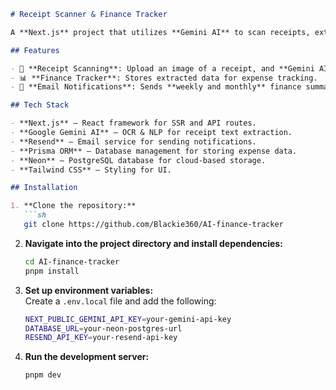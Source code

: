 

```md
# Receipt Scanner & Finance Tracker

A **Next.js** project that utilizes **Gemini AI** to scan receipts, extract text, and track financial data. It also integrates **Resend** to send **weekly and monthly** finance summary notifications.

## Features

- 📸 **Receipt Scanning**: Upload an image of a receipt, and **Gemini AI** extracts key details.
- 📊 **Finance Tracker**: Stores extracted data for expense tracking.
- 📩 **Email Notifications**: Sends **weekly and monthly** finance summaries using **Resend**.

## Tech Stack

- **Next.js** – React framework for SSR and API routes.
- **Google Gemini AI** – OCR & NLP for receipt text extraction.
- **Resend** – Email service for sending notifications.
- **Prisma ORM** – Database management for storing expense data.
- **Neon** – PostgreSQL database for cloud-based storage.
- **Tailwind CSS** – Styling for UI.

## Installation

1. **Clone the repository:**
   ```sh
   git clone https://github.com/Blackie360/AI-finance-tracker
   ```
2. **Navigate into the project directory and install dependencies:**
   ```sh
   cd AI-finance-tracker
   pnpm install
   ```
3. **Set up environment variables:**  
   Create a `.env.local` file and add the following:
   ```sh
   NEXT_PUBLIC_GEMINI_API_KEY=your-gemini-api-key
   DATABASE_URL=your-neon-postgres-url
   RESEND_API_KEY=your-resend-api-key
   ```
4. **Run the development server:**
   ```sh
   pnpm dev
   ```


```  
